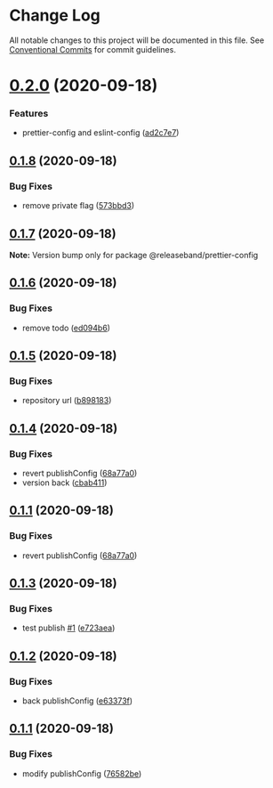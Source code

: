 # Change Log

All notable changes to this project will be documented in this file.
See [Conventional Commits](https://conventionalcommits.org) for commit guidelines.

# [0.2.0](https://github.com/releaseband/node-tools/compare/@releaseband/prettier-config@0.1.8...@releaseband/prettier-config@0.2.0) (2020-09-18)


### Features

* prettier-config and eslint-config ([ad2c7e7](https://github.com/releaseband/node-tools/commit/ad2c7e713c938ce724953376d9aa4a88375c64c0))





## [0.1.8](https://github.com/releaseband/node-tools/compare/@releaseband/prettier-config@0.1.7...@releaseband/prettier-config@0.1.8) (2020-09-18)


### Bug Fixes

* remove private flag ([573bbd3](https://github.com/releaseband/node-tools/commit/573bbd3f7b95e3123349f986dc22cca885460201))





## [0.1.7](https://github.com/releaseband/node-tools/compare/@releaseband/prettier-config@0.1.6...@releaseband/prettier-config@0.1.7) (2020-09-18)

**Note:** Version bump only for package @releaseband/prettier-config





## [0.1.6](https://github.com/releaseband/node-tools/compare/@releaseband/prettier-config@0.1.5...@releaseband/prettier-config@0.1.6) (2020-09-18)


### Bug Fixes

* remove todo ([ed094b6](https://github.com/releaseband/node-tools/commit/ed094b62a807d1579eaabe9a1ce2151c5de28e41))





## [0.1.5](https://github.com/releaseband/node-tools/compare/@releaseband/prettier-config@0.1.4...@releaseband/prettier-config@0.1.5) (2020-09-18)


### Bug Fixes

* repository url ([b898183](https://github.com/releaseband/node-tools/commit/b898183b12220b0b0a7e87ad12e525dc5d35ad7c))





## [0.1.4](https://github.com/releaseband/node-tools/compare/@releaseband/prettier-config@0.1.3...@releaseband/prettier-config@0.1.4) (2020-09-18)


### Bug Fixes

* revert publishConfig ([68a77a0](https://github.com/releaseband/node-tools/commit/68a77a0b50cfd21f222a0696661be42e50ddc0d3))
* version back ([cbab411](https://github.com/releaseband/node-tools/commit/cbab4115d26d9f32cc6081550595c58c40cc77b2))





## [0.1.1](https://github.com/releaseband/node-tools/compare/@releaseband/prettier-config@0.1.3...@releaseband/prettier-config@0.1.1) (2020-09-18)


### Bug Fixes

* revert publishConfig ([68a77a0](https://github.com/releaseband/node-tools/commit/68a77a0b50cfd21f222a0696661be42e50ddc0d3))





## [0.1.3](https://github.com/releaseband/node-tools/compare/@releaseband/prettier-config@0.1.2...@releaseband/prettier-config@0.1.3) (2020-09-18)


### Bug Fixes

* test publish [#1](https://github.com/releaseband/node-tools/issues/1) ([e723aea](https://github.com/releaseband/node-tools/commit/e723aea1cf28d3f0cc54c3f716b189ee82ba827b))





## [0.1.2](https://github.com/releaseband/node-tools/compare/@releaseband/prettier-config@0.1.1...@releaseband/prettier-config@0.1.2) (2020-09-18)


### Bug Fixes

* back publishConfig ([e63373f](https://github.com/releaseband/node-tools/commit/e63373f50a5c313f0df0a70823c4449f6d6ca70b))





## [0.1.1](https://github.com/releaseband/node-tools/compare/@releaseband/prettier-config@0.1.0...@releaseband/prettier-config@0.1.1) (2020-09-18)


### Bug Fixes

* modify publishConfig ([76582be](https://github.com/releaseband/node-tools/commit/76582be56049baf4b1efb94c0a96334c55d4eb19))
